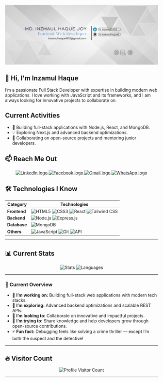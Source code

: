 ![Custom Banner](https://github.com/inzamulhaque1/inzamulhaque1/blob/main/images/github.png)

## 👋 Hi, I'm Inzamul Haque

I’m a passionate Full Stack Developer with expertise in building modern web applications. I love working with JavaScript and its frameworks, and I am always looking for innovative projects to collaborate on.

## Current Activities
- 🚀 Building full-stack applications with Node.js, React, and MongoDB.
- 💡 Exploring Next.js and advanced backend optimizations.
- 🔄 Collaborating on open-source projects and mentoring junior developers.


## 📫 **Reach Me Out**

<div align="center">
  <a href="https://www.linkedin.com/in/inzamul1002/" target="_blank">
    <img src="https://img.shields.io/static/v1?message=LinkedIn&logo=linkedin&label=&color=0077B5&logoColor=white&labelColor=&style=for-the-badge" height="40" alt="LinkedIn logo" />
  </a>
  <a href="https://www.facebook.com/au.inzamul" target="_blank">
    <img src="https://img.shields.io/static/v1?message=Facebook&logo=facebook&label=&color=1877F2&logoColor=white&labelColor=&style=for-the-badge" height="40" alt="Facebook logo" />
  </a>
  <a href="mailto:inzamulhaque1002@gmail.com" target="_blank">
    <img src="https://img.shields.io/static/v1?message=Gmail&logo=gmail&label=&color=D14836&logoColor=white&labelColor=&style=for-the-badge" height="40" alt="Gmail logo" />
  </a>
  <a href="https://wa.me/8801728005274" target="_blank">
    <img src="https://img.shields.io/static/v1?message=WhatsApp&logo=whatsapp&label=&color=25D366&logoColor=white&labelColor=&style=for-the-badge" height="40" alt="WhatsApp logo" />
  </a>
</div>




## 🛠️ **Technologies I Know**

<div align="center">
  
| **Category** | **Technologies** |
|--------------|------------------|
| **Frontend** | ![HTML5](https://img.shields.io/badge/HTML5-E34F26?logo=html5&logoColor=white&style=for-the-badge) ![CSS3](https://img.shields.io/badge/CSS3-1572B6?logo=css3&logoColor=white&style=for-the-badge) ![React](https://img.shields.io/badge/React-61DAFB?logo=react&logoColor=black&style=for-the-badge) ![Tailwind CSS](https://img.shields.io/badge/TailwindCSS-38B2AC?logo=tailwindcss&logoColor=white&style=for-the-badge) |
| **Backend**  | ![Node.js](https://img.shields.io/badge/Node.js-339933?logo=node.js&logoColor=white&style=for-the-badge) ![Express.js](https://img.shields.io/badge/Express.js-000000?logo=express&logoColor=white&style=for-the-badge) |
| **Database** | ![MongoDB](https://img.shields.io/badge/MongoDB-47A248?logo=mongodb&logoColor=white&style=for-the-badge) |
| **Others**   | ![JavaScript](https://img.shields.io/badge/JavaScript-F7DF1E?logo=javascript&logoColor=black&style=for-the-badge) ![Git](https://img.shields.io/badge/Git-F05032?logo=git&logoColor=white&style=for-the-badge) ![API](https://img.shields.io/badge/API-0040FF?logo=fastapi&logoColor=white&style=for-the-badge) |
  
</div>

---

## 📊 **Current Stats**

<div align="center">
  <img src="https://github-readme-stats.vercel.app/api?username=inzamulhaque1&show_icons=true&theme=radical" height="160px" alt="Stats" />
  <img src="https://github-readme-stats.vercel.app/api/top-langs/?username=inzamulhaque1&layout=compact&theme=radical" height="160px" alt="Languages" />
</div>

---




### 👀 **Current Overview**
- 🔭 **I’m working on:** Building full-stack web applications with modern tech stacks.  
- 🌱 **I’m exploring:** Advanced backend optimizations and scalable REST APIs.  
- 👯 **I’m looking to:** Collaborate on innovative and impactful projects.  
- 🤔 **I’m trying to:** Share knowledge and help developers grow through open-source contributions.  
- ⚡ **Fun fact:** Debugging feels like solving a crime thriller — except I’m both the suspect and the detective!  

---

## 🔥 **Visitor Count**

<p align="center">
  <img src="https://komarev.com/ghpvc/?username=inzamulhaque1&style=for-the-badge" alt="Profile Visitor Count" />
</p>

---
